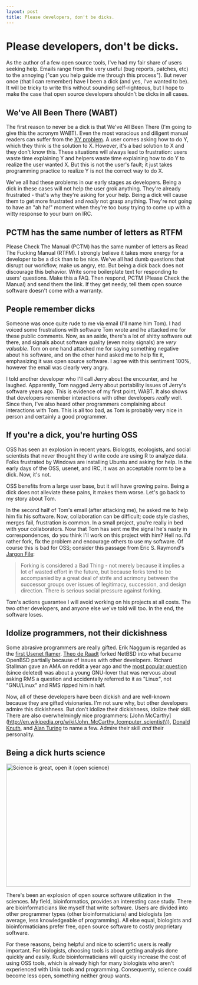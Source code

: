 ```yaml
---
layout: post
title: Please developers, don't be dicks.
---
```


# Please developers, don't be dicks.

As the author of a few open source tools, I've had my fair share of
users seeking help. Emails range from the very useful (bug reports,
patches, etc) to the annoying ("can you help guide me through this
process"). But never once (that I can remember) have I been a dick
(and yes, I've wanted to be). It will be tricky to write this without
sounding self-righteous, but I hope to make the case that open source
developers shouldn't be dicks in all cases.

## We've All Been There (WABT)

The first reason to never be a dick is that We've All Been There (I'm
going to give this the acronym WABT). Even the most voracious and
diligent manual readers can suffer from the [XY
problem](http://www.perlmonks.org/?node_id=542341). A user comes
asking how to do Y, which they think is the solution to X. However,
it's a bad solution to X and they don't know this. These situations
will always lead to frustration: users waste time explaining Y and
helpers waste time explaining how to do Y to realize the user wanted
X. But this is not the user's fault; it just takes programming
practice to realize Y is not the correct way to do X.

We've all had these problems in our early stages as developers. Being
a dick in these cases will not help the user grok anything. They're
already frustrated - that's why they're asking for your help. Being a
dick will cause them to get more frustrated and *really* not grasp
anything. They're not going to have an "ah ha!" moment when they're
too busy trying to come up with a witty response to your burn on IRC.

## PCTM has the same number of letters as RTFM

Please Check The Manual (PCTM) has the same number of letters as Read
The Fucking Manual (RTFM). I strongly believe it takes more energy for
a developer to be a dick than to be nice. We've all had dumb questions
that disrupt our workflow, make us angry, etc. But being a dick back
does not discourage this behavior. Write some boilerplate text for
responding to users' questions. Make this a FAQ. Then respond, PCTM
(Please Check the Manual) and send them the link. If they get needy,
tell them open source software doesn't come with a warranty.

## People remember dicks

Someone was once quite rude to me via email (I'll name him Tom). I had
voiced some frustrations with software Tom wrote and he attacked me
for these public comments. Now, as an aside, there's a lot of shitty
software out there, and signals about software quality (even noisy
signals) are *very valuable*. Tom on one hand attacked me for saying
something negative about his software, and on the other hand asked me
to help fix it, emphasizing it was open source software. I agree with
this sentiment 100%, however the email was clearly very angry.

I told another developer who I'll call Jerry about the encounter, and
he laughed. Apparently, Tom nagged Jerry about portability issues of
Jerry's software years ago. This is evidence of my first point,
WABT. It also shows that developers remember interactions with other
developers *really* well. Since then, I've also heard other
programmers complaining about interactions with Tom. This is all too
bad, as Tom is probably very nice in person and certainly a good
programmer.

## If you're a dick, you're hurting OSS

OSS has seen an explosion in recent years. Biologsts, ecologists, and
social scientists that never thought they'd write code are using R to
analyze data. Folks frustrated by Windows are installing Ubuntu and
asking for help. In the early days of the OSS, usenet, and IRC, it was
an acceptable norm to be a dick. Now, it's not.

OSS benefits from a large user base, but it will have growing
pains. Being a dick does not alleviate these pains, it makes them
worse. Let's go back to my story about Tom. 

In the second half of Tom's email (after attacking me), he asked me to
help him fix his software. Now, collaboration can be difficult; code
style clashes, merges fail, frustration is common. In a small project,
you're really in bed with your collaborators. Now that Tom has sent me
the signal he's nasty in correspondences, do you think I'll work on
this project with him? Hell no. I'd rather fork, fix the problem and
encourage others to use my software. Of course this is bad for OSS;
consider this passage from Eric S. Raymond's [Jargon
File](http://catb.org/jargon/html/F/forked.html):

> Forking is considered a Bad Thing - not merely because it implies a lot
of wasted effort in the future, but because forks tend to be
accompanied by a great deal of strife and acrimony between the
successor groups over issues of legitimacy, succession, and design
direction. There is serious social pressure against forking.

Tom's actions guarantee I will avoid working on his projects at all
costs. The two other developers, and anyone else we've told will
too. In the end, the software loses.

## Idolize programmers, not their dickishness

Some abrasive programmers are really gifted. Erik Naggum is regarded
as the [first Usenet
flamer](http://en.wikipedia.org/wiki/Erik_Naggum#Controversy). [Theo
de Raadt](http://en.wikipedia.org/wiki/Theo_de_raadt) forked NetBSD
into what became OpenBSD partially because of issues with other
developers. Richard Stallman gave an AMA on reddit a year ago and the
[most popular
question](http://www.reddit.com/r/gnu/comments/c8rrk/rms_ama/) (since
deleted) was about a young GNU-lover that was nervous about asking RMS
a question and accidentally referred to it as "Linux", not "GNU/Linux"
and RMS ripped him in half.

Now, all of these developers have been dickish and are well-known
because they are gifted visionaries. I'm not sure why, but other
developers admire this dickishness. But don't idolize their
dickishness, idolize their skill. There are also overwhelmingly nice
programmers: [John
McCarthy](http://en.wikipedia.org/wiki/John_McCarthy_(computer_scientist\)),
[Donald Knuth](http://en.wikipedia.org/wiki/Donald_Knuth), and [Alan
Turing](http://en.wikipedia.org/wiki/Alan_Turing) to name a
few. Admire their skill *and* their personality.

## Being a dick hurts science

<a href="http://www.flickr.com/photos/mclapics/6121420214/"
title="Science is great, open it (open science) by mclapics, on
Flickr"><img
src="http://farm7.staticflickr.com/6188/6121420214_7f4fe7200a.jpg"
width="500" height="333" alt="Science is great, open it (open
science)"></a>

There's been an explosion of open source software utilization in the
sciences. My field, bioinformatics, provides an interesting case
study. There are bioinformaticians like myself that write
software. Users are divided into other programmer types (other
bioinformaticians) and biologists (on average, less knowledgeable of
programming). All else equal, biologists and bioinformaticians prefer
free, open source software to costly proprietary software.

For these reasons, being helpful and nice to scientific users is
really important. For biologists, choosing tools is about getting
analysis done quickly and easily. Rude bioinformaticians will quickly
increase the cost of using OSS tools, which is already high for many
biologists who aren't experienced with Unix tools and
programming. Consequently, science could become less open, something
neither group wants.

